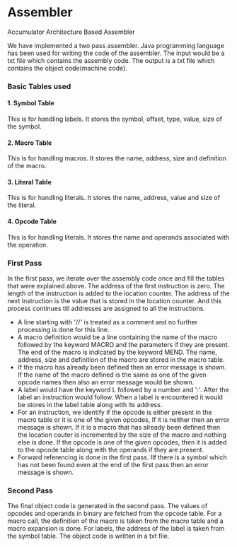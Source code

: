 # Assembler
Accumulator Architecture Based Assembler

We have implemented a two pass assembler. Java programming language has been used for writing the code of the assembler. The input would be a txt file which contains the assembly code. The output is a txt file which contains the object code(machine code).

 ### Basic Tables used
 #### 1. Symbol Table
 This is for handling labels. It stores the symbol, offset, type, value, size of the symbol. 
 #### 2. Macro Table
 This is for handling macros. It stores the name, address, size and definition of the macro. 
 #### 3. Literal Table
 This is for handling literals. It stores the name, address, value and size of the literal.
 #### 4. Opcode Table
 This is for handling literals. It stores the name and operands associated with the operation.

 ### First Pass
In the first pass, we iterate over the assembly code once and fill the tables that were explained above. The address of the first instruction is zero. The length of the instruction is added to the location counter. The address of the next instruction is the value that is stored in the location counter. And this process continues till addresses are assigned to all the instructions. 
* A line starting with '//' is treated as a comment and no further processing is done for this line. 
* A macro definition would be a line containing the name of the macro followed by the keyword MACRO and the parameters if they are present. The end of the macro is indicated by the keyword MEND. The name, address, size and definition of the macro are stored in the macro table. 
* If the macro has already been defined then an error message is shown. If the name of the macro defined is the same as one of the given opcode names then also an error message would be shown.
* A label would have the keyword L followed by a number and ':'. After the label an instruction would follow. When a label is encountered it would be stores in the label table along with its address.
* For an instruction, we identify if the opcode is either present in the macro table or it is one of the given opcodes, If it is neither then an error message is shown. If it is a macro that has already been defined then the location couter is incremented by the size of the macro and nothing else is done. If the opcode is one of the given opcodes, then it is added to the opcode table along with the operands if they are present.
* Forward referencing is done in the first pass. IIf there is a symbol which has not been found even at the end of the first pass then an error message is shown. 

### Second Pass
The final object code is generated in the second pass. The values of opcodes and operands in binary are fetched from the opcode table. For a macro call, the definition of the macro is taken from the macro table and a macro expansion is done. For labels, the address of the label is taken from the symbol table. The object code is written in a txt file. 
